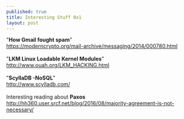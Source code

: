 ```yaml
---
published: true
title: Interesting Stuff 0x1
layout: post
---
```

"<strong>How Gmail fought spam</strong>"<br>
<a>https://moderncrypto.org/mail-archive/messaging/2014/000780.html </a> <br><br>
"<strong>LKM Linux Loadable Kernel Modules</strong>"<br>
<a>http://www.ouah.org/LKM_HACKING.html </a> <br><br>
"<strong>ScyllaDB -NoSQL</strong>"<br>
<a>http://www.scylladb.com/ </a><br><br>
Interesting reading about <strong>Paxos</strong><br>
<a>http://hh360.user.srcf.net/blog/2016/08/majority-agreement-is-not-necessary/</a>  <br>